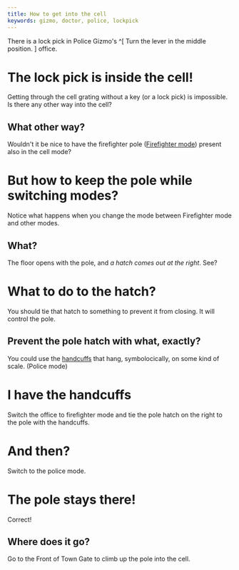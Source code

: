 ```yaml
---
title: How to get into the cell
keywords: gizmo, doctor, police, lockpick
---
```


There is a lock pick in Police Gizmo's ^[ Turn the lever in the middle position. ] office.

# The lock pick is inside the cell!
Getting through the cell grating without a key (or a lock pick) is impossible.
Is there any other way into the cell?

## What other way?
Wouldn't it be nice to have the firefighter pole ([Firefighter mode](# "Lever bottom position")) present also in the cell mode?

# But how to keep the pole while switching modes?
Notice what happens when you change the mode between Firefighter mode and other modes.

## What?
The floor opens with the pole, and _a hatch comes out at the right_. See?

# What to do to the hatch?
You should tie that hatch to something to prevent it from closing. It will control the pole.

## Prevent the pole hatch with what, exactly?
You could use the [handcuffs](../handcuffs.md) that hang, symbolocically, on some kind of scale. (Police mode)

# I have the handcuffs
Switch the office to firefighter mode and tie the pole hatch on the right to the pole with the handcuffs.

# And then?
Switch to the police mode.

# The pole stays there!
Correct!

## Where does it go?
Go to the Front of Town Gate to climb up the pole into the cell.
